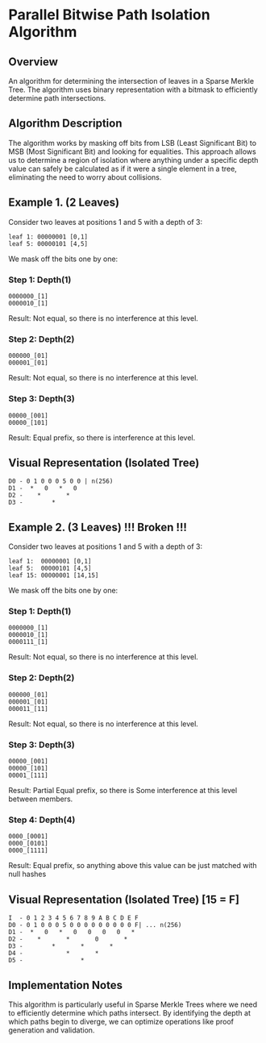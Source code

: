 # Parallel Bitwise Path Isolation Algorithm

## Overview
An algorithm for determining the intersection of leaves in a Sparse Merkle Tree. The algorithm uses binary representation with a bitmask to efficiently determine path intersections.

## Algorithm Description

The algorithm works by masking off bits from LSB (Least Significant Bit) to MSB (Most Significant Bit) and looking for equalities. This approach allows us to determine a region of isolation where anything under a specific depth value can safely be calculated as if it were a single element in a tree, eliminating the need to worry about collisions.

## Example 1. (2 Leaves)

Consider two leaves at positions 1 and 5 with a depth of 3:

```
leaf 1: 00000001 [0,1]
leaf 5: 00000101 [4,5]
```

We mask off the bits one by one:

### Step 1: Depth(1)
```
0000000_[1]
0000010_[1]
```
Result: Not equal, so there is no interference at this level.

### Step 2: Depth(2)
```
000000_[01]
000001_[01]
```
Result: Not equal, so there is no interference at this level.

### Step 3: Depth(3)
```
00000_[001]
00000_[101]
```
Result: Equal prefix, so there is interference at this level.

## Visual Representation (Isolated Tree)

```
D0 - 0 1 0 0 0 5 0 0 | n(256)
D1 -  *   0   *   0
D2 -    *       *
D3 -        *
```

## Example 2. (3 Leaves) !!! Broken !!!

Consider two leaves at positions 1 and 5 with a depth of 3:

```
leaf 1:  00000001 [0,1]
leaf 5:  00000101 [4,5]
leaf 15: 00000001 [14,15]
```

We mask off the bits one by one:

### Step 1: Depth(1)
```
0000000_[1]
0000010_[1]
0000111_[1]
```
Result: Not equal, so there is no interference at this level.

### Step 2: Depth(2)
```
000000_[01]
000001_[01]
000011_[11]
```
Result: Not equal, so there is no interference at this level.

### Step 3: Depth(3)
```
00000_[001]
00000_[101]
00001_[111]
```
Result: Partial Equal prefix, so there is Some interference at this level between members.

### Step 4: Depth(4)
```
0000_[0001]
0000_[0101]
0000_[1111]
```
Result: Equal prefix, so anything above this value can be just matched with null hashes

## Visual Representation (Isolated Tree) [15 = F]

```
I  - 0 1 2 3 4 5 6 7 8 9 A B C D E F
D0 - 0 1 0 0 0 5 0 0 0 0 0 0 0 0 0 F| ... n(256)
D1 -  *   0   *   0   0   0   0   *
D2 -    *       *       0       *
D3 -        *       *       *
D4 -            *       *
D5 -                *
```

## Implementation Notes

This algorithm is particularly useful in Sparse Merkle Trees where we need to efficiently determine which paths intersect. By identifying the depth at which paths begin to diverge, we can optimize operations like proof generation and validation.
